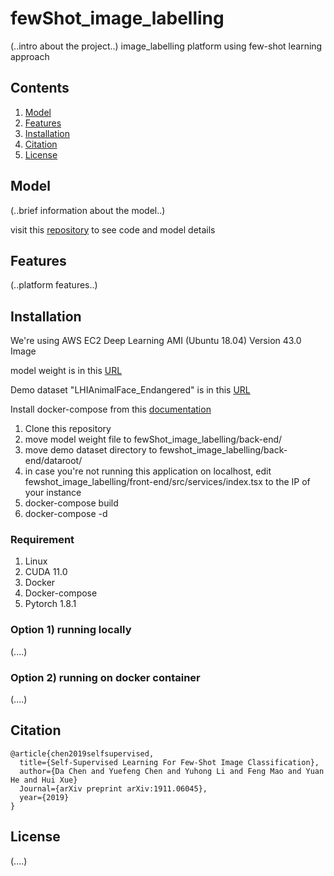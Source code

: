 # fewShot_image_labelling

(..intro about the project..) image_labelling platform using few-shot learning approach

## Contents
1. [Model](#model)
2. [Features](#features)
3. [Installation](#installation)
4. [Citation](#citation)
5. [License](#license)

## Model

(..brief information about the model..)

visit this [repository](https://github.com/nessessence/SSL-FEW-SHOT) to see code and model details

## Features

(..platform features..)

## Installation

We're using AWS EC2 Deep Learning AMI (Ubuntu 18.04) Version 43.0 Image

model weight is in this [URL](https://drive.google.com/file/d/13uXdGpwJCPgu4ECg5cy_MVxRR5tPZIWC/view?usp=sharing)

Demo dataset "LHIAnimalFace_Endangered" is in this [URL](https://drive.google.com/file/d/1puEjfSZrkx3IB3BRIIbCgirnk-4Ba3tA/view?usp=sharing)

Install docker-compose from this [documentation](https://docs.docker.com/compose/install/)

1. Clone this repository
2. move model weight file to fewShot_image_labelling/back-end/
3. move demo dataset directory to fewshot_image_labelling/back-end/dataroot/
4. in case you're not running this application on localhost, edit fewshot_image_labelling/front-end/src/services/index.tsx to the IP of your instance
5. docker-compose build
6. docker-compose -d

### Requirement

1. Linux
2. CUDA 11.0
3. Docker
4. Docker-compose
5. Pytorch 1.8.1

### Option 1) running locally

(....)

### Option 2) running on docker container

(....)

## Citation

    @article{chen2019selfsupervised,
      title={Self-Supervised Learning For Few-Shot Image Classification},
      author={Da Chen and Yuefeng Chen and Yuhong Li and Feng Mao and Yuan He and Hui Xue}
      Journal={arXiv preprint arXiv:1911.06045},
      year={2019}
    }

## License

(....)
